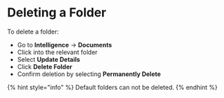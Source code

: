 # Deleting a Folder

To delete a folder:

* Go to **Intelligence** -> **Documents**
* Click into the relevant folder
* Select **Update Details**
* Click **Delete Folder**
* Confirm deletion by selecting **Permanently Delete**

{% hint style="info" %}
Default folders can not be deleted.
{% endhint %}
